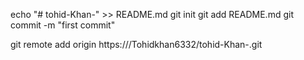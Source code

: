 echo "# tohid-Khan-" >> README.md
git init
git add README.md
git commit -m "first commit"

git remote add origin https:///Tohidkhan6332/tohid-Khan-.git










